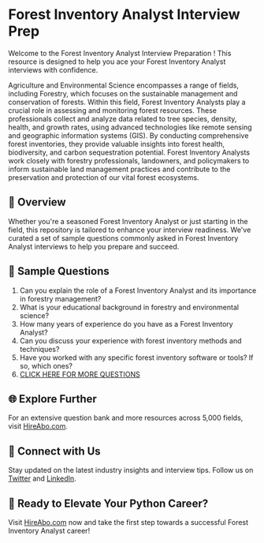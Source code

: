 # Forest Inventory Analyst Interview Prep

Welcome to the Forest Inventory Analyst Interview Preparation ! This resource is designed to help you ace your Forest Inventory Analyst interviews with confidence.

Agriculture and Environmental Science encompasses a range of fields, including Forestry, which focuses on the sustainable management and conservation of forests. Within this field, Forest Inventory Analysts play a crucial role in assessing and monitoring forest resources. These professionals collect and analyze data related to tree species, density, health, and growth rates, using advanced technologies like remote sensing and geographic information systems (GIS). By conducting comprehensive forest inventories, they provide valuable insights into forest health, biodiversity, and carbon sequestration potential. Forest Inventory Analysts work closely with forestry professionals, landowners, and policymakers to inform sustainable land management practices and contribute to the preservation and protection of our vital forest ecosystems.

## 🚀 Overview

Whether you're a seasoned Forest Inventory Analyst or just starting in the field, this repository is tailored to enhance your interview readiness. We've curated a set of sample questions commonly asked in Forest Inventory Analyst interviews to help you prepare and succeed.

## 📝 Sample Questions

1. Can you explain the role of a Forest Inventory Analyst and its importance in forestry management?
2. What is your educational background in forestry and environmental science?
3. How many years of experience do you have as a Forest Inventory Analyst?
4. Can you discuss your experience with forest inventory methods and techniques?
5. Have you worked with any specific forest inventory software or tools? If so, which ones?
6. [CLICK HERE FOR MORE QUESTIONS](https://hireabo.com/job/10_2_16/Forest%20Inventory%20Analyst)

## 🌐 Explore Further

For an extensive question bank and more resources across 5,000 fields, visit [HireAbo.com](https://www.hireabo.com).

## 📱 Connect with Us

Stay updated on the latest industry insights and interview tips. Follow us on [Twitter](https://twitter.com/hireabo) and [LinkedIn](https://www.linkedin.com/in/hire-abo-3609972a8/).

## 🚀 Ready to Elevate Your Python Career?

Visit [HireAbo.com](https://www.hireabo.com) now and take the first step towards a successful Forest Inventory Analyst career!